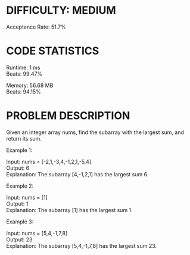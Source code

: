# DIFFICULTY: MEDIUM <br/>
Acceptance Rate: 51.7%

# CODE STATISTICS <br />
Runtime: 1 ms <br />
Beats: 99.47%

Memory: 56.68 MB <br />
Beats: 94.15%

# PROBLEM DESCRIPTION

Given an integer array nums, find the subarray with the largest sum, and return its sum.

Example 1:

Input: nums = [-2,1,-3,4,-1,2,1,-5,4] <br />
Output: 6 <br />
Explanation: The subarray [4,-1,2,1] has the largest sum 6. 

Example 2:

Input: nums = [1] <br />
Output: 1 <br />
Explanation: The subarray [1] has the largest sum 1.

Example 3:

Input: nums = [5,4,-1,7,8] <br/>
Output: 23 <br/>
Explanation: The subarray [5,4,-1,7,8] has the largest sum 23.
